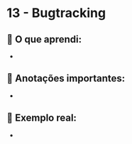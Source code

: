 # 13 - Bugtracking

## 🧠 O que aprendi:

- 

## 📝 Anotações importantes:

- 

## 💬 Exemplo real:

- 
